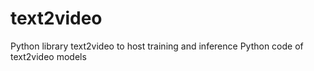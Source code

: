 # text2video
Python library text2video to host training and inference Python code of text2video models
